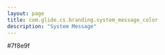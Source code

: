 ```yaml
---
layout: page
title: com.glide.cs.branding.system_message_color
description: "System Message"
---
```

#7f8e9f